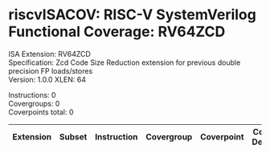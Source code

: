 # riscvISACOV: RISC-V SystemVerilog Functional Coverage: RV64ZCD

ISA Extension: RV64ZCD  
Specification: Zcd Code Size Reduction extension for previous double precision FP loads/stores  
Version:       1.0.0
XLEN:          64 

Instructions:  0  
Covergroups:   0  
Coverpoints total:   0  

| Extension | Subset | Instruction| Covergroup | Coverpoint     | Coverpoint Description | Coverpoint Level  |
| ----------| ------ | ---------- | ---------- | -------------- | ---------------------- | ----------------- |


